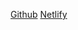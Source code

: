 
<a href="https://wkdtpqls.github.io/HtmlCSSHardCoding/">Github</a>
<a href="https://typescript-resume.netlify.app/">Netlify</a>
